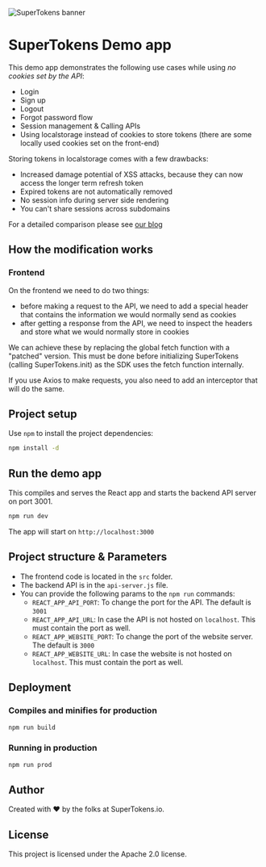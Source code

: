 ![SuperTokens banner](https://raw.githubusercontent.com/supertokens/supertokens-logo/master/images/Artboard%20%E2%80%93%2027%402x.png)

# SuperTokens Demo app

This demo app demonstrates the following use cases while using _no cookies set by the API_:

-   Login
-   Sign up
-   Logout
-   Forgot password flow
-   Session management & Calling APIs
-   Using localstorage instead of cookies to store tokens (there are some locally used cookies set on the front-end)

Storing tokens in localstorage comes with a few drawbacks:

-   Increased damage potential of XSS attacks, because they can now access the longer term refresh token
-   Expired tokens are not automatically removed
-   No session info during server side rendering
-   You can't share sessions across subdomains

For a detailed comparison please see [our blog](https://supertokens.io/blog/cookies-vs-localstorage-for-sessions-everything-you-need-to-know)

## How the modification works

### Frontend

On the frontend we need to do two things:

-   before making a request to the API, we need to add a special header that contains the information we would normally send as cookies
-   after getting a response from the API, we need to inspect the headers and store what we would normally store in cookies

We can achieve these by replacing the global fetch function with a "patched" version. This must be done before initializing SuperTokens (calling SuperTokens.init) as the SDK uses the fetch function internally.

If you use Axios to make requests, you also need to add an interceptor that will do the same.

## Project setup

Use `npm` to install the project dependencies:

```bash
npm install -d
```

## Run the demo app

This compiles and serves the React app and starts the backend API server on port 3001.

```bash
npm run dev
```

The app will start on `http://localhost:3000`

## Project structure & Parameters

-   The frontend code is located in the `src` folder.
-   The backend API is in the `api-server.js` file.
-   You can provide the following params to the `npm run` commands:
    -   `REACT_APP_API_PORT`: To change the port for the API. The default is `3001`
    -   `REACT_APP_API_URL`: In case the API is not hosted on `localhost`. This must contain the port as well.
    -   `REACT_APP_WEBSITE_PORT`: To change the port of the website server. The default is `3000`
    -   `REACT_APP_WEBSITE_URL`: In case the website is not hosted on `localhost`. This must contain the port as well.

## Deployment

### Compiles and minifies for production

```bash
npm run build
```

### Running in production

```bash
npm run prod
```

## Author

Created with :heart: by the folks at SuperTokens.io.

## License

This project is licensed under the Apache 2.0 license.
